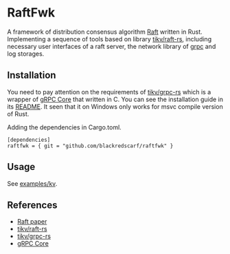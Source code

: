 # RaftFwk
A framework of distribution consensus algorithm [Raft](https://raft.github.io/raft.pdf) written in Rust. Implementing a sequence of tools based on library [tikv/raft-rs](https://github.com/tikv/raft-rs), including necessary user interfaces of a raft server, the network library of [grpc](https://github.com/tikv/grpc-rs) and log storages.


## Installation
You need to pay attention on the requirements of [tikv/grpc-rs](https://github.com/tikv/grpc-rs) which is a wrapper of [gRPC Core](https://github.com/grpc/grpc) that written in C. You can see the installation guide in its [README](https://github.com/tikv/grpc-rs#prerequisites). It seen that it on Windows only works for msvc compile version of Rust.

Adding the dependencies in Cargo.toml.
```
[dependencies]
raftfwk = { git = "github.com/blackredscarf/raftfwk" }
```

## Usage
See [examples/kv](https://github.com/blackredscarf/raftfwk/tree/master/examples/kv).

## References
- [Raft paper](https://raft.github.io/raft.pdf)
- [tikv/raft-rs](https://github.com/tikv/raft-rs)
- [tikv/grpc-rs](https://github.com/tikv/grpc-rs)
- [gRPC Core](https://github.com/grpc/grpc)



